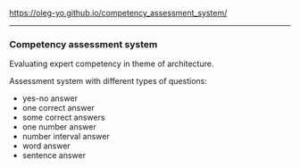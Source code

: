 https://oleg-yo.github.io/competency_assessment_system/

---

### **Competency assessment system**

Evaluating expert competency in theme of architecture.

Assessment system with different types of questions:
* yes-no answer
* one correct answer
* some correct answers
* one number answer
* number interval answer
* word answer
* sentence answer
